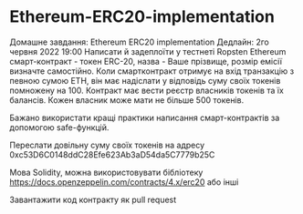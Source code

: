 # Ethereum-ERC20-implementation
Домашне завдання: 
Ethereum ERC20 implementation
Дедлайн: 2го червня 2022 19:00
Написати й задеплоїти у тестнеті Ropsten Ethereum смарт-контракт - токен ERC-20, назва - Ваше прізвище, розмір емісії визначте самостійно. Коли смартконтракт отримує на вхід транзакцію з певною сумою ETH, він має надіслати у відповідь суму своїх токенів помножену на 100. Контракт має вести реєстр власників токенів та їх балансів. Кожен власник може мати не більше 500 токенів. 

Бажано використати кращі практики написання смарт-контрактів за допомогою safe-функцій.

Переслати довільну суму своїх токенів на адресу 0xc53D6C0148ddC28Efe623Ab3aD54da5C7779b25C

Мова Solidity, можна використовувати бібліотеку https://docs.openzeppelin.com/contracts/4.x/erc20 або інші

Завантажити код контракту як pull request
